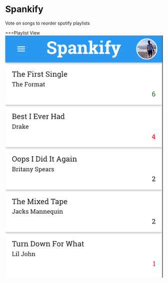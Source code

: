 # Spankify
Vote on songs to reorder spotify playlists



===Playlist View
![Playlist Screenshot](/client/assets/images/playlist_demo.png?raw=true "Playlist View")
